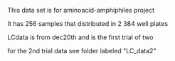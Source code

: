 This data set is for aminoacid-amphiphiles project

It has 256 samples that distributed in 2 384 well plates

LCdata is from dec20th and is the first trial of two

for the 2nd trial data see folder labeled "LC_data2"
